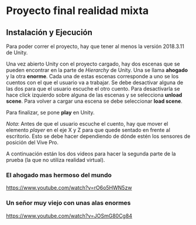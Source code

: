 # Proyecto final realidad mixta

## Instalación y Ejecución

Para poder correr el proyecto, hay que tener al menos la versión 2018.3.11 de Unity. 

Una vez abierto Unity con el proyecto cargado, hay dos escenas que se pueden encontrar en la parte de *Hierarchy* de Unity. Una se llama **ahogado** y la otra **enorme**. Cada una de estas escenas corresponde a uno se los cuentos con el que el usuario va a trabajar. Se debe desactivar alguna de las dos para que el usuario escuche el otro cuento. Para desactivarla se hace click izquierdo sobre alguna de las escenas y se selecciona **unload scene**. Para volver a cargar una escena se debe seleccionar **load scene**.

Para finalizar, se pone **play** en Unity. 

*Nota*: Antes de que el usuario escuche el cuento, hay que mover el elemento *player* en el eje X y Z para que quede sentado en frente al escritorio. Esto se debe hacer dependiendo de dónde estén los sensores de posición del Vive Pro.

A continuación están los dos videos para hacer la segunda parte de la prueba (la que no utiliza realidad virtual).

### El ahogado mas hermoso del mundo
https://www.youtube.com/watch?v=rO6o5HWN5zw

### Un señor muy viejo con unas alas enormes
https://www.youtube.com/watch?v=JOSmG80Cg84
